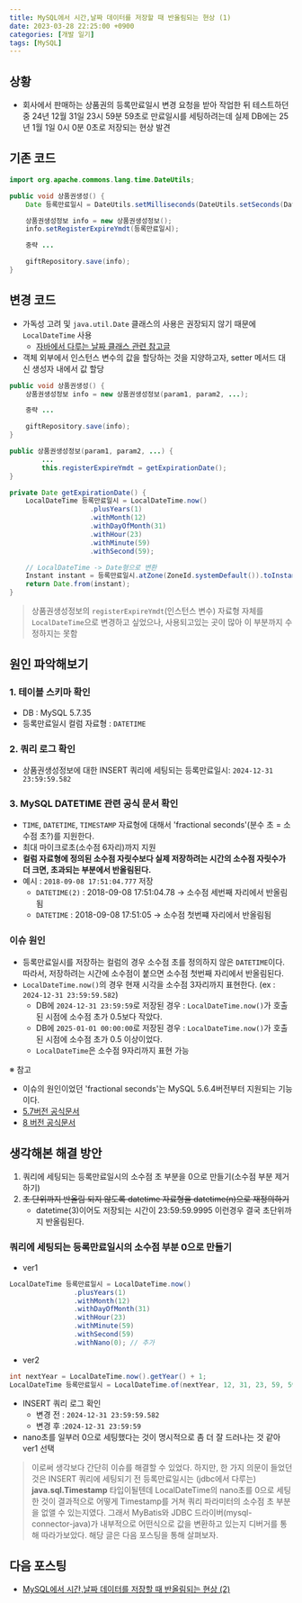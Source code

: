 ```yaml
---
title: MySQL에서 시간,날짜 데이터를 저장할 때 반올림되는 현상 (1)
date: 2023-03-28 22:25:00 +0900
categories: [개발 일기]
tags: [MySQL]
---
```


## 상황
- 회사에서 판매하는 상품권의 등록만료일시 변경 요청을 받아 작업한 뒤 테스트하던 중 24년 12월 31일 23시 59분 59초로 만료일시를 세팅하려는데 실제 DB에는 25년 1월 1일 0시 0분 0초로 저장되는 현상 발견

## 기존 코드

``` java
import org.apache.commons.lang.time.DateUtils;

public void 상품권생성() {
    Date 등록만료일시 = DateUtils.setMilliseconds(DateUtils.setSeconds(DateUtils.setMinutes(DateUtils.setHours(DateUtils.addYears(new Date(), 5), 23), 59), 59), 0);

    상품권생성정보 info = new 상품권생성정보();
    info.setRegisterExpireYmdt(등록만료일시);

    중략 ...

    giftRepository.save(info);
}
```

## 변경 코드

* 가독성 고려 및 `java.util.Date` 클래스의 사용은 권장되지 않기 때문에  `LocalDateTime` 사용
    * [자바에서 다루는 날짜 클래스 관련 참고글](https://d2.naver.com/helloworld/645609)
* 객체 외부에서 인스턴스 변수의 값을 할당하는 것을 지양하고자, setter 메서드 대신 생성자 내에서 값 할당

``` java
public void 상품권생성() {
    상품권생성정보 info = new 상품권생성정보(param1, param2, ...);

    중략 ...

    giftRepository.save(info);
}
```

``` java
public 상품권생성정보(param1, param2, ...) {
		...
        this.registerExpireYmdt = getExpirationDate();
}

private Date getExpirationDate() {
    LocalDateTime 등록만료일시 = LocalDateTime.now()
                    .plusYears(1)
                    .withMonth(12)
                    .withDayOfMonth(31)
                    .withHour(23)
                    .withMinute(59)
                    .withSecond(59);

    // LocalDateTime -> Date형으로 변환
    Instant instant = 등록만료일시.atZone(ZoneId.systemDefault()).toInstant();
    return Date.from(instant);
}
```

> 상품권생성정보의 `registerExpireYmdt`(인스턴스 변수) 자료형 자체를 `LocalDateTime`으로 변경하고 싶었으나, 사용되고있는 곳이 많아 이 부분까지 수정하지는 못함


## 원인 파악해보기

### 1\. 테이블 스키마 확인

* DB : MySQL 5.7.35
* 등록만료일시 컬럼 자료형 : `DATETIME`

### 2\. 쿼리 로그 확인

* 상품권생성정보에 대한 INSERT 쿼리에 세팅되는 등록만료일시: `2024-12-31 23:59:59.582`

### 3\. MySQL DATETIME 관련 공식 문서 확인

* `TIME`, `DATETIME`, `TIMESTAMP` 자료형에 대해서 'fractional seconds'(분수 초 = 소수점 초?)를 지원한다.
* 최대 마이크로초(소수점 6자리)까지 지원
* **컬럼 자료형에 정의된 소수점 자릿수보다 실제 저장하려는 시간의 소수점 자릿수가 더 크면, 초과되는 부분에서 반올림된다.**
* 예시 : `2018-09-08 17:51:04.777` 저장
    * `DATETIME(2)` : 2018-09-08 17:51:04.78 -> 소수점 세번째 자리에서 반올림됨
    * `DATETIME` : 2018-09-08 17:51:05 -> 소수점 첫번쨰 자리에서 반올림됨

### 이슈 원인

* 등록만료일시를 저장하는 컬럼의 경우 소수점 초를 정의하지 않은 `DATETIME`이다. 따라서, 저장하려는 시간에 소수점이 붙으면 소수점 첫번째 자리에서 반올림된다.
* `LocalDateTime.now()`의 경우 현재 시각을 소수점 3자리까지 표현한다. (ex : `2024-12-31 23:59:59.582`)
    * DB에 `2024-12-31 23:59:59`로 저장된 경우 : `LocalDateTime.now()`가 호출된 시점에 소수점 초가 0.5보다 작았다.
    * DB에 `2025-01-01 00:00:00`로 저장된 경우 : `LocalDateTime.now()`가 호출된 시점에 소수점 초가 0.5 이상이었다.
    * `LocalDateTime`은 소수점 9자리까지 표현 가능

※ 참고

* 이슈의 원인이었던 'fractional seconds'는 MySQL 5.6.4버전부터 지원되는 기능이다.
* [5.7버전 공식문서](https://dev.mysql.com/doc/refman/5.7/en/fractional-seconds.html)
* [8 버전 공식문서](https://dev.mysql.com/doc/refman/8.0/en/fractional-seconds.html)

## 생각해본 해결 방안

1. 쿼리에 세팅되는 등록만료일시의 소수점 초 부분을 0으로 만들기(소수점 부분 제거하기)
2. ~~초 단위까지 반올림 되지 않도록 datetime 자료형을 datetime(n)으로 재정의하기~~
    -  datetime(3)이어도 저장되는 시간이 23:59:59.9995 이런경우 결국 초단위까지 반올림된다.

### 쿼리에 세팅되는 등록만료일시의 소수점 부분 0으로 만들기

* ver1

``` java
LocalDateTime 등록만료일시 = LocalDateTime.now()
                .plusYears(1)
                .withMonth(12)
                .withDayOfMonth(31)
                .withHour(23)
                .withMinute(59)
                .withSecond(59)
                .withNano(0); // 추가
```

* ver2

``` java
int nextYear = LocalDateTime.now().getYear() + 1;
LocalDateTime 등록만료일시 = LocalDateTime.of(nextYear, 12, 31, 23, 59, 59); // of 메서드를 타고 들어가다보면 결국 nanoSecond를 0으로 세팅하는 부분이 있음
```

* INSERT 쿼리 로그 확인
    * 변경 전 : `2024-12-31 23:59:59.582`
    * 변경 후 :`2024-12-31 23:59:59`
* nano초를 일부러 0으로 세팅했다는 것이 명시적으로 좀 더 잘 드러나는 것 같아 ver1 선택

> 이로써 생각보다 간단히 이슈를 해결할 수 있었다.
> 하지만, 한 가지 의문이 들었던 것은 INSERT 쿼리에 세팅되기 전 등록만료일시는 (jdbc에서 다루는) **java.sql.Timestamp** 타입이될텐데
> LocalDateTime의 nano초를 0으로 세팅한 것이 결과적으로 어떻게 Timestamp를 거쳐 쿼리 파라미터의 소수점 초 부분을 없앨 수 있는지였다.
> 그래서 MyBatis와 JDBC 드라이버(mysql-connector-java)가 내부적으로 어떤식으로 값을 변환하고 있는지 디버거를 통해 따라가보았다.
> 해당 글은 다음 포스팅을 통해 살펴보자.

## 다음 포스팅
- [MySQL에서 시간,날짜 데이터를 저장할 때 반올림되는 현상 (2)](https://zz9z9.github.io/posts/mysql-round-up-part2/)
